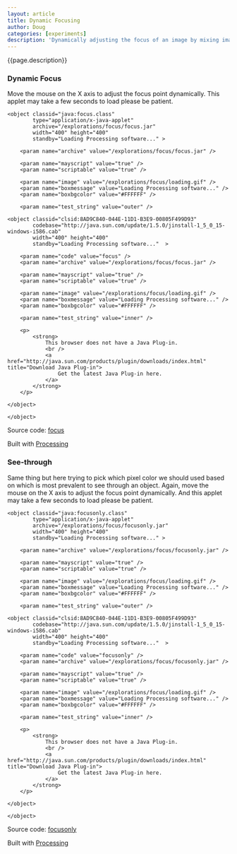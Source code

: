 ```yaml
---
layout: article
title: Dynamic Focusing
author: Doug
categories: [experiments]
description: 'Dynamically adjusting the focus of an image by mixing images taken at different angles.'
---
```


{{page.description}}


### **Dynamic Focus**

Move the mouse on the X axis to adjust the focus point dynamically.
This applet may take a few seconds to load please be patient.

<div id="focus_container">

<!--[if !IE]> -->
	<object classid="java:focus.class" 
			type="application/x-java-applet"
			archive="/explorations/focus/focus.jar"
			width="400" height="400"
			standby="Loading Processing software..." >
			
		<param name="archive" value="/explorations/focus/focus.jar" />
	
		<param name="mayscript" value="true" />
		<param name="scriptable" value="true" />
	
		<param name="image" value="/explorations/focus/loading.gif" />
		<param name="boxmessage" value="Loading Processing software..." />
		<param name="boxbgcolor" value="#FFFFFF" />
	
		<param name="test_string" value="outer" />
<!--<![endif]-->
	
	<object classid="clsid:8AD9C840-044E-11D1-B3E9-00805F499D93" 
			codebase="http://java.sun.com/update/1.5.0/jinstall-1_5_0_15-windows-i586.cab"
			width="400" height="400"
			standby="Loading Processing software..."  >
			
		<param name="code" value="focus" />
		<param name="archive" value="/explorations/focus/focus.jar" />
		
		<param name="mayscript" value="true" />
		<param name="scriptable" value="true" />
		
		<param name="image" value="/explorations/focus/loading.gif" />
		<param name="boxmessage" value="Loading Processing software..." />
		<param name="boxbgcolor" value="#FFFFFF" />
		
		<param name="test_string" value="inner" />
		
		<p>
			<strong>
				This browser does not have a Java Plug-in.
				<br />
				<a href="http://java.sun.com/products/plugin/downloads/index.html" title="Download Java Plug-in">
					Get the latest Java Plug-in here.
				</a>
			</strong>
		</p>
	
	</object>
	
<!--[if !IE]> -->
	</object>
<!--<![endif]-->

</div>

<p>

</p>

<p>
Source code: <a href="/explorations/focus/focus.pde">focus</a> 
</p>

<p>
Built with <a href="http://processing.org" title="Processing.org">Processing</a>
</p>

### **See-through**

Same thing but here trying to pick which pixel color we should used based on which is most prevalent to see through an object.
Again, move the mouse on the X axis to adjust the focus point dynamically.
And this applet may take a few seconds to load please be patient.

<div id="focusonly_container">

<!--[if !IE]> -->
	<object classid="java:focusonly.class" 
			type="application/x-java-applet"
			archive="/explorations/focus/focusonly.jar"
			width="400" height="400"
			standby="Loading Processing software..." >
			
		<param name="archive" value="/explorations/focus/focusonly.jar" />
	
		<param name="mayscript" value="true" />
		<param name="scriptable" value="true" />
	
		<param name="image" value="/explorations/focus/loading.gif" />
		<param name="boxmessage" value="Loading Processing software..." />
		<param name="boxbgcolor" value="#FFFFFF" />
	
		<param name="test_string" value="outer" />
<!--<![endif]-->
	
	<object classid="clsid:8AD9C840-044E-11D1-B3E9-00805F499D93" 
			codebase="http://java.sun.com/update/1.5.0/jinstall-1_5_0_15-windows-i586.cab"
			width="400" height="400"
			standby="Loading Processing software..."  >
			
		<param name="code" value="focusonly" />
		<param name="archive" value="/explorations/focus/focusonly.jar" />
		
		<param name="mayscript" value="true" />
		<param name="scriptable" value="true" />
		
		<param name="image" value="/explorations/focus/loading.gif" />
		<param name="boxmessage" value="Loading Processing software..." />
		<param name="boxbgcolor" value="#FFFFFF" />
		
		<param name="test_string" value="inner" />
		
		<p>
			<strong>
				This browser does not have a Java Plug-in.
				<br />
				<a href="http://java.sun.com/products/plugin/downloads/index.html" title="Download Java Plug-in">
					Get the latest Java Plug-in here.
				</a>
			</strong>
		</p>
	
	</object>
	
<!--[if !IE]> -->
	</object>
<!--<![endif]-->

</div>

<p>

</p>

<p>
Source code: <a href="/explorations/focus/focusonly.pde">focusonly</a> 
</p>

<p>
Built with <a href="http://processing.org" title="Processing.org">Processing</a>
</p>
